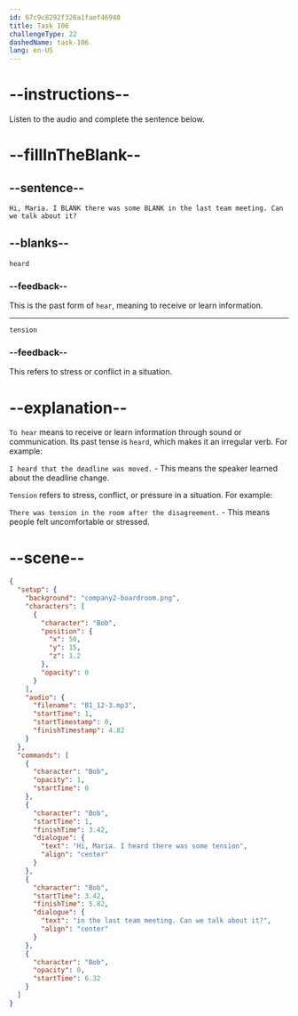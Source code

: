 ```yaml
---
id: 67c9c8292f326a1faef46940
title: Task 106
challengeType: 22
dashedName: task-106
lang: en-US
---
```


<!-- (Audio) Bob: Hi, Maria. I heard there was some tension in the last team meeting. Can we talk about it? -->

# --instructions--

Listen to the audio and complete the sentence below.  

# --fillInTheBlank--

## --sentence--

`Hi, Maria. I BLANK there was some BLANK in the last team meeting. Can we talk about it?`  

## --blanks--

`heard`  

### --feedback--

This is the past form of `hear`, meaning to receive or learn information.  

---  

`tension`  

### --feedback--

This refers to stress or conflict in a situation.  

# --explanation--

`To hear` means to receive or learn information through sound or communication. Its past tense is `heard`, which makes it an irregular verb. For example:

`I heard that the deadline was moved.` - This means the speaker learned about the deadline change.

`Tension` refers to stress, conflict, or pressure in a situation. For example:

`There was tension in the room after the disagreement.` - This means people felt uncomfortable or stressed.

# --scene--

```json
{
  "setup": {
    "background": "company2-boardroom.png",
    "characters": [
      {
        "character": "Bob",
        "position": {
          "x": 50,
          "y": 15,
          "z": 1.2
        },
        "opacity": 0
      }
    ],
    "audio": {
      "filename": "B1_12-3.mp3",
      "startTime": 1,
      "startTimestamp": 0,
      "finishTimestamp": 4.82
    }
  },
  "commands": [
    {
      "character": "Bob",
      "opacity": 1,
      "startTime": 0
    },
    {
      "character": "Bob",
      "startTime": 1,
      "finishTime": 3.42,
      "dialogue": {
        "text": "Hi, Maria. I heard there was some tension",
        "align": "center"
      }
    },
    {
      "character": "Bob",
      "startTime": 3.42,
      "finishTime": 5.82,
      "dialogue": {
        "text": "in the last team meeting. Can we talk about it?",
        "align": "center"
      }
    },
    {
      "character": "Bob",
      "opacity": 0,
      "startTime": 6.32
    }
  ]
}
```
